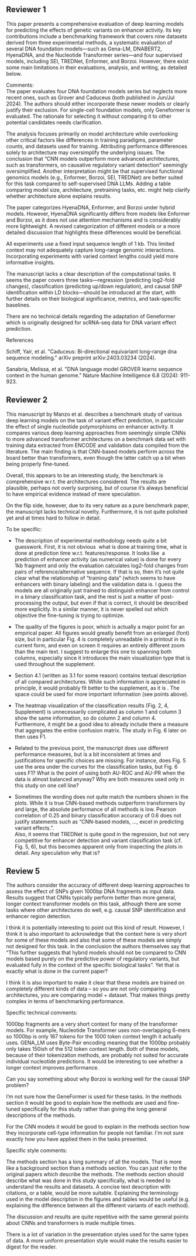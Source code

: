 ## Reviewer 1

This paper presents a comprehensive evaluation of deep learning models for predicting the effects of genetic variants on enhancer activity. Its key contributions include a benchmarking framework that covers nine datasets derived from three experimental methods, a systematic evaluation of several DNA foundation models—such as Gena-LM, DNABERT2, HyenaDNA, and the Nucleotide Transformer series—and four supervised models, including SEI, TREDNet, Enformer, and Borzoi. However, there exist some main limitations in their evaluations, analysis, and writing, as detailed below.  
  
  
Comments:  
The paper evaluates four DNA foundation models series but neglects more recent ones, such as Grover and Caduceus (both published in Jun/Jul 2024). The authors should either incorporate these newer models or clearly justify their exclusion. For single-cell foundation models, only Geneformer is evaluated. The rationale for selecting it without comparing it to other potential candidates needs clarification.  
  
The analysis focuses primarily on model architecture while overlooking other critical factors like differences in training paradigms, parameter counts, and datasets used for training. Attributing performance differences solely to architecture may oversimplify the underlying issues. The conclusion that “CNN models outperform more advanced architectures, such as transformers, on causative regulatory variant detection” seemingly oversimplified. Another interpretation might be that supervised functional genomics models (e.g., Enformer, Borzoi, SEI, TREDNet) are better suited for this task compared to self-supervised DNA LLMs. Adding a table comparing model size, architecture, pretraining tasks, etc. might help clarify whether architecture alone explains results.  
  
The paper categorizes HyenaDNA, Enformer, and Borzoi under hybrid models. However, HyenaDNA significantly differs from models like Enformer and Borzoi, as it does not use attention mechanisms and is considerably more lightweight. A revised categorization of different models or a more detailed discussion that highlights these differences would be beneficial.  
  
All experiments use a fixed input sequence length of 1 kb. This limited context may not adequately capture long-range genomic interactions. Incorporating experiments with varied context lengths could yield more informative insights.  
  
The manuscript lacks a clear description of the computational tasks. It seems the paper covers three tasks—regression (predicting log2-fold changes), classification (predicting up/down regulation), and causal SNP identification within LD blocks—should be introduced at the start, with further details on their biological significance, metrics, and task-specific baselines.  
  
There are no technical details regarding the adaptation of Geneformer which is originally designed for scRNA-seq data for DNA variant effect prediction.  
  
  
  
References  
  
Schiff, Yair, et al. "Caduceus: Bi-directional equivariant long-range dna sequence modeling." arXiv preprint arXiv:2403.03234 (2024).  
  
Sanabria, Melissa, et al. "DNA language model GROVER learns sequence context in the human genome." Nature Machine Intelligence 6.8 (2024): 911-923.

## Reviewer 2

This manuscript by Manzo et al. describes a benchmark study of various deep learning models on the task of variant effect prediction, in particular the effect of single nucleotide polymorphisms on enhancer activity. It compares various deep learning approaches from seemingly simple CNNs to more advanced transformer architectures on a benchmark data set with training data extracted from ENCODE and validation data compiled from the literature. The main finding is that CNN-based models perform across the board better than transformers, even though the latter catch up a bit when being properly fine-tuned.  
  
Overall, this appears to be an interesting study, the benchmark is comprehensive w.r.t. the architectures considered. The results are plausible, perhaps not overly surprising, but of course it’s always beneficial to have empirical evidence instead of mere speculation.  
  
On the flip side, however, due to its very nature as a pure benchmark paper, the manuscript lacks technical novelty. Furthermore, it is not quite polished yet and at times hard to follow in detail.  
  
To be specific:  
- The description of experimental methodology needs quite a bit guesswork. First, it is not obvious  what is done at training time, what is done at prediction time w.r.t. features/response. It looks like  a prediction of enhancer activity (as numerical value) is done for every 1kb fragment and only the evaluation calculates log2-fold changes from pairs of reference/alternative sequence. If that is so, then it’s not quite clear what the relationship of “training data” (which seems to have enhancers with binary labeling) and the validation data is. I guess the models are all originally just trained to distinguish enhancer from control in a binary classification task, and the rest is just a matter of post-processing the output, but even if that is correct, it should be described more explicitly. In a similar manner, it is never spelled out which objective the fine-tuning is trying to optimize.  
  
- The quality of the figures is poor, which is actually a major point for an empirical paper. All figures would greatly benefit from an enlarged (font) size, but in particular Fig. 4 is completely unreadable in a printout in its current form, and even on screen it requires an entirely different zoom than the main text. I suggest to enlarge this one to spanning both columns, especially since it introduces the main visualization type that is used throughout the supplement.  
  
- Section 4.1 (written as 3.1 for some reason) contains textual description of all compared architectures. While such information is appreciated in principle, it would probably fit better to the supplement, as it is . The space could be used for more important information (see points above).  
  
- The heatmap visualization of the classification results (Fig. 2, 4, Supplement) is unnecessarily complicated as column 1 and column 3 show the same information, so do column 2 and column 4.  
Furthermore, it might be a good idea to already include there a measure that aggregates the entire confusion matrix. The study in Fig. 6 later on then uses F1.  
  
- Related to the previous point, the manuscript does use different performance measures, but is a bit inconsistent at times and justifications for specific choices are missing. For instance, does Fig. 5 use the area under the curves for the classification tasks, but Fig. 6 uses F1? What is the point of using both AU-ROC and AU-PR when the data is almost balanced anyway? Why are both measures used only in this study on one cell line?  
  
- Sometimes the wording does not quite match the numbers shown in the plots. While it is true CNN-based methods outperform transformers by and large, the absolute performance of all methods is low. Pearson correlation of 0.25 and binary classification accuracy of 0.6 does not justify statements such as “CNN-based models, …, excel in predicting variant effects.”.  
Also, it seems that TREDNet is quite good in the regression, but not very competitive for enhancer detection and variant classification task (cf. Fig. 5, 6), but this becomes apparent only from inspecting the plots in detail. Any speculation why that is?


## Review 5
The authors consider the accuracy of different deep learning approaches to assess the effect of SNPs given 1000bp DNA fragments as input data. Results suggest that CNNs typically perform better than more general, longer context transformer models on this task, although there are some tasks where other architectures do well, e.g. causal SNP identification and enhancer region detection.  
  
I think it is potentially interesting to point out this kind of result. However, I think it is also important to acknowledge that the context here is very short for some of these models and also that some of these models are simply not designed for this task. In the conclusion the authors themselves say that “This further suggests that hybrid models should not be compared to CNN models based purely on the predictive power of regulatory variants, but evaluated fully in the context of the specific biological tasks”. Yet that is exactly what is done in the current paper?  
  
I think it is also important to make it clear that these models are trained on completely different kinds of data – so you are not only comparing architectures, you are comparing model + dataset. That makes things pretty complex in terms of benchmarking performance.  
  
Specific technical comments:  
  
1000bp fragments are a very short context for many of the transformer models. For example, Nucleotide Transformer uses non-overlapping 6-mers so 1000bp is only 167 tokens for the 1000 token context length it actually uses. GENA_LM uses Byte-Pair encoding meaning that the 1000bp probably only takes 150ish of the 512 token context length. Both of these models, because of their tokenization methods, are probably not suited for accurate individual nucleotide predictions. It would be interesting to see whether a longer context improves performance.  
  
Can you say something about why Borzoi is working well for the causal SNP problem?  
  
I’m not sure how the GeneFormer is used for these tasks. In the methods section it would be good to explain how the methods are used and fine-tuned specifically for this study rather than giving the long general descriptions of the methods.  
  
For the CNN models it would be good to explain in the methods section how they incorporate cell-type information for people not familiar. I'm not sure exactly how you have applied them in the tasks presented.  
  
Specific style comments:  
  
The methods section has a long summary of all the models. That is more like a background section than a methods section. You can just refer to the original papers which describe the methods. The methods section should describe what was done in this study specifically, what is needed to understand the results and datasets. A concise text description with citations, or a table, would be more suitable. Explaining the terminology used in the model description in the figures and tables would be useful (e.g. explaining the difference between all the different variants of each method).  
  
The discussion and results are quite repetitive with the same general points about CNNs and transformers is made multiple times.  
  
There is a lot of variation in the presentation styles used for the same types of data. A more uniform presentation style would make the results easier to digest for the reader.